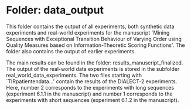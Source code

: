 # Folder: data_output

This folder contains the output of all experiments, both synthetic data experiments and real-world experiments for the manuscript `Mining Sequences with Exceptional Transition Behaviour of Varying Order using Quality Measures based on Information-Theoretic Scoring Functions'. The folder also contains the output of earlier experiments.

The main results can be found in the folder: results_manuscript_finalized. The output of the real-world data experiments is stored in the subfolder real_world_data_experiments. The two files starting with `TIRpatientendata...' contain the results of the DIALECT-2 experiments. Here, number 2 corresponds to the experiments with long sequences (experiment 6.1.1 in the manuscript) and number 1 corresponds to the experiments with short sequences (experiment 6.1.2 in the manuscript).

